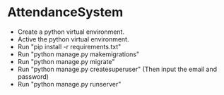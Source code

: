 # AttendanceSystem
* Create a python virtual environment.
* Active the python virtual environment. 
* Run "pip install -r requirements.txt"
* Run "python manage.py makemigrations"
* Run "python manage.py migrate"
* Run "python manage.py createsuperuser" (Then input the email and password)
* Run "python manage.py runserver"
